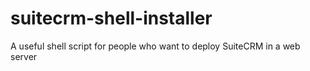 # suitecrm-shell-installer
A useful shell script for people who want to deploy SuiteCRM in a web server
